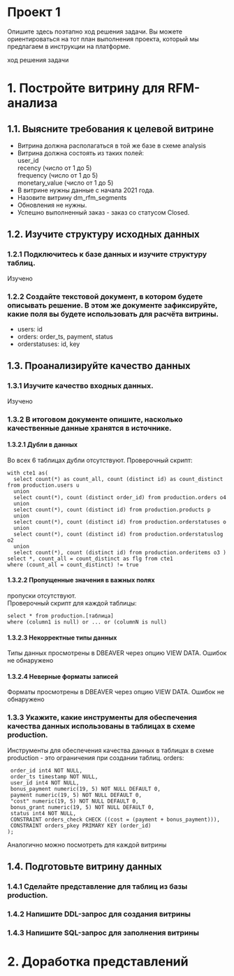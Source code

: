 # Проект 1
Опишите здесь поэтапно ход решения задачи. Вы можете ориентироваться на тот план выполнения проекта, который мы предлагаем в инструкции на платформе.

ход решения задачи
# 1. Постройте витрину для RFM-анализа
## 1.1. Выясните требования к целевой витрине
- Витрина должна располагаться в той же базе в схеме analysis
- Витрина должна состоять из таких полей:  
    user_id  
    recency (число от 1 до 5)  
    frequency (число от 1 до 5)  
    monetary_value (число от 1 до 5)  
- В витрине нужны данные с начала 2021 года.
- Назовите витрину dm_rfm_segments
- Обновления не нужны.
- Успешно выполненный заказ - заказ со статусом Closed.
## 1.2. Изучите структуру исходных данных
### 1.2.1 Подключитесь к базе данных и изучите структуру таблиц.
Изучено
### 1.2.2 Создайте текстовой документ, в котором будете описывать решение. В этом же документе зафиксируйте, какие поля вы будете использовать для расчёта витрины.
- users: id
- orders: order_ts, payment, status
- orderstatuses: id, key
## 1.3. Проанализируйте качество данных
### 1.3.1 Изучите качество входных данных.
Изучено
### 1.3.2 В итоговом документе опишите, насколько качественные данные хранятся в источнике.
#### 1.3.2.1 Дубли в данных
Во всех 6 таблицах дубли отсутствуют. Проверочный скрипт:  
```
with cte1 as(
  select count(*) as count_all, count (distinct id) as count_distinct from production.users u 
  union
  select count(*), count (distinct order_id) from production.orders o4 
  union
  select count(*), count (distinct id) from production.products p 
  union
  select count(*), count (distinct id) from production.orderstatuses o 
  union
  select count(*), count (distinct id) from production.orderstatuslog o2 
  union
  select count(*), count (distinct id) from production.orderitems o3 )
select *, count_all = count_distinct as flg from cte1
where (count_all = count_distinct) != true 
```
#### 1.3.2.2 Пропущенные значения в важных полях
пропуски отсутствуют.  
Проверочный скрипт для каждой таблицы:
```
select * from production.[таблица] 
where (column1 is null) or ... or (columnN is null) 
```
#### 1.3.2.3 Некорректные типы данных
Типы данных просмотрены в DBEAVER через опцию VIEW DATA. Ошибок не обнаружено
#### 1.3.2.4 Неверные форматы записей
Форматы просмотрены в DBEAVER через опцию VIEW DATA. Ошибок не обнаружено

### 1.3.3 Укажите, какие инструменты для обеспечения качества данных использованы в таблицах в схеме production.
Инструменты для обеспечения качества данных в таблицах в схеме production  - это ограничения при создании таблиц.
orders:
```CREATE TABLE production.orders (
 order_id int4 NOT NULL,
 order_ts timestamp NOT NULL,
 user_id int4 NOT NULL,
 bonus_payment numeric(19, 5) NOT NULL DEFAULT 0,
 payment numeric(19, 5) NOT NULL DEFAULT 0,
 "cost" numeric(19, 5) NOT NULL DEFAULT 0,
 bonus_grant numeric(19, 5) NOT NULL DEFAULT 0,
 status int4 NOT NULL,
 CONSTRAINT orders_check CHECK ((cost = (payment + bonus_payment))),
 CONSTRAINT orders_pkey PRIMARY KEY (order_id)
);
```
Аналогично можно посмотреть для каждой витрины
## 1.4. Подготовьте витрину данных
### 1.4.1 Сделайте представление для таблиц из базы production.
### 1.4.2 Напишите DDL-запрос для создания витрины
### 1.4.3 Напишите SQL-запрос для заполнения витрины

# 2. Доработка представлений

